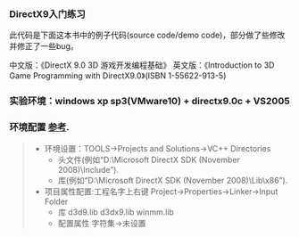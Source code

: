 ### DirectX9入门练习

此代码是下面这本书中的例子代码(source code/demo code)，部分做了些修改并修正了一些bug。

中文版：《DirectX 9.0 3D 游戏开发编程基础》
英文版：《Introduction to 3D Game Programming with DirectX9.0》(ISBN 1-55622-913-5)  

### 实验环境：windows xp sp3(VMware10) + directx9.0c + VS2005 
### 环境配置     [参考](http://www.cnblogs.com/leexuzhi/archive/2011/10/12/2206587.html).
> * 环境设置：TOOLS->Projects and Solutions->VC++ Directories 
>   - 头文件(例如“D:\Microsoft DirectX SDK (November 2008)\Include”). 
>   - 库(例如“D:\Microsoft DirectX SDK (November 2008)\Lib\x86”). 
> * 项目属性配置:工程名字上右键 Project->Properties->Linker->Input Folder
>    - 库 d3d9.lib d3dx9.lib winmm.lib 
>    - 配置属性 字符集->未设置 
